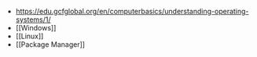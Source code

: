 - https://edu.gcfglobal.org/en/computerbasics/understanding-operating-systems/1/
- [[Windows]]
- [[Linux]]
- [[Package Manager]]
